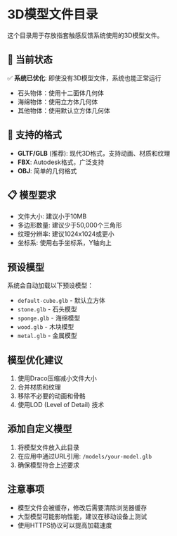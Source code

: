 # 3D模型文件目录

这个目录用于存放指套触感反馈系统使用的3D模型文件。

## 🎯 当前状态

✅ **系统已优化**: 即使没有3D模型文件，系统也能正常运行
- 石头物体：使用十二面体几何体
- 海绵物体：使用立方体几何体
- 其他物体：使用默认立方体几何体

## 📁 支持的格式

- **GLTF/GLB** (推荐): 现代3D格式，支持动画、材质和纹理
- **FBX**: Autodesk格式，广泛支持
- **OBJ**: 简单的几何格式

## 📋 模型要求

- 文件大小: 建议小于10MB
- 多边形数量: 建议少于50,000个三角形
- 纹理分辨率: 建议1024x1024或更小
- 坐标系: 使用右手坐标系，Y轴向上

## 预设模型

系统会自动加载以下预设模型：

- `default-cube.glb` - 默认立方体
- `stone.glb` - 石头模型
- `sponge.glb` - 海绵模型
- `wood.glb` - 木块模型
- `metal.glb` - 金属模型

## 模型优化建议

1. 使用Draco压缩减小文件大小
2. 合并材质和纹理
3. 移除不必要的动画和骨骼
4. 使用LOD (Level of Detail) 技术

## 添加自定义模型

1. 将模型文件放入此目录
2. 在应用中通过URL引用: `/models/your-model.glb`
3. 确保模型符合上述要求

## 注意事项

- 模型文件会被缓存，修改后需要清除浏览器缓存
- 大型模型可能影响性能，建议在移动设备上测试
- 使用HTTPS协议可以提高加载速度